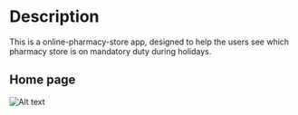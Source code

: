 # Description


This is a online-pharmacy-store app, designed to help the users see which pharmacy store is on mandatory duty during holidays. 

## Home page

![Alt text](https://raw.githubusercontent.com/OrdancheNedev/master/24H_Pharmacy-Flask/image1.png)


